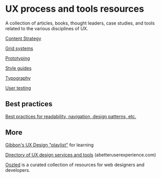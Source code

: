 # UX process and tools resources

A collection of articles, books, thought leaders, case studies, and tools related to the various disciplines of UX.

[Content Strategy](content-strategy.md)

[Grid systems](grids.md)

[Prototyping](prototyping.md)

[Style guides](style-guides.md)

[Typography](typography.md)

[User testing](user-testing.md)

## Best practices

[Best practices for readability, navigation, design patterns, etc.](best-practices.md)

## More

[Gibbon's UX Design "playlist"](https://gibbon.co/uxdesign/) for learning

[Directory of UX design services and tools](http://abetteruserexperience.com/ux-directory/) (abetteruserexperience.com)

[Oozled](http://oozled.com/) is a curated collection of resources for web designers and developers.

